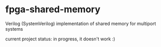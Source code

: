 # fpga-shared-memory
Verilog (SystemVerilog) implementation of shared memory for multiport systems

current project status:
in progress, it doesn't work :)
